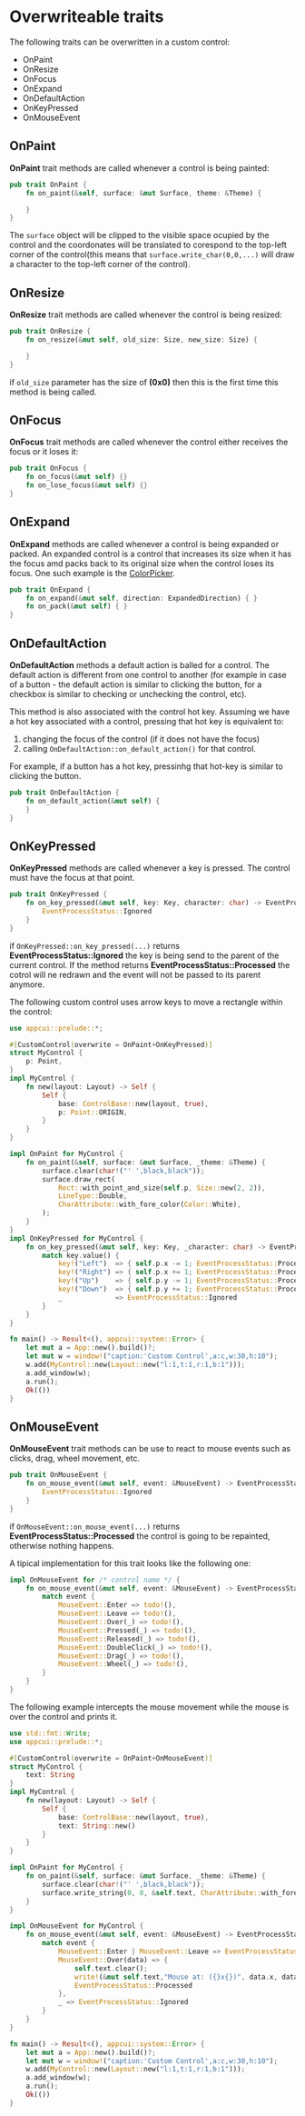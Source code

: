 # Overwriteable traits

The following traits can be overwritten in a custom control:
* OnPaint
* OnResize
* OnFocus
* OnExpand
* OnDefaultAction
* OnKeyPressed
* OnMouseEvent

## OnPaint

**OnPaint** trait methods are called whenever a control is being painted:

```rs
pub trait OnPaint {
    fn on_paint(&self, surface: &mut Surface, theme: &Theme) {

    }
}
```

The `surface` object will be clipped to the visible space ocupied by the control and the coordonates will be translated to corespond to the top-left corner of the control(this means that `surface.write_char(0,0,...)` will draw a character to the top-left corner of the control).

## OnResize

**OnResize** trait methods are called whenever the control is being resized:

```rs
pub trait OnResize {
    fn on_resize(&mut self, old_size: Size, new_size: Size) {

    }
}
```

if `old_size` parameter has the size of **(0x0)** then this is the first time this method is being called.

## OnFocus

**OnFocus** trait methods are called whenever the control either receives the focus or it loses it:

```rs
pub trait OnFocus {
    fn on_focus(&mut self) {}
    fn on_lose_focus(&mut self) {}
}
```

## OnExpand

**OnExpand** methods are called whenever a control is being expanded or packed. An expanded control is a control that increases its size when it has the focus amd packs back to its original size when the control loses its focus. One such example is the [ColorPicker](../../chapter-3/stock-controls/colorpicker.md).

```rs
pub trait OnExpand {
    fn on_expand(&mut self, direction: ExpandedDirection) { }
    fn on_pack(&mut self) { }
}
```

## OnDefaultAction

**OnDefaultAction** methods a default action is balled for a control. The default action is different from one control to another (for example in case of a button - the default action is similar to clicking the button, for a checkbox is similar to checking or unchecking the control, etc).

This method is also associated with the control hot key. Assuming we have a hot key associated with a control, pressing that hot key is equivalent to:
1. changing the focus of the control (if it does not have the focus)
2. calling `OnDefaultAction::on_default_action()` for that control.
   
For example, if a button has a hot key, pressinhg that hot-key is similar to clicking the button.

```rs
pub trait OnDefaultAction {
    fn on_default_action(&mut self) {        
    }
}
```

## OnKeyPressed

**OnKeyPressed** methods are called whenever a key is pressed. The control must have the focus at that point.

```rs
pub trait OnKeyPressed {
    fn on_key_pressed(&mut self, key: Key, character: char) -> EventProcessStatus {
        EventProcessStatus::Ignored
    }
}
```

if `OnKeyPressed::on_key_pressed(...)` returns **EventProcessStatus::Ignored** the key is being send to the parent of the current control. If the method returns **EventProcessStatus::Processed** the cotrol will ne redrawn and the event will not be passed to its parent anymore.

The following custom control uses arrow keys to move a rectangle within the control:

```rs
use appcui::prelude::*;

#[CustomControl(overwrite = OnPaint+OnKeyPressed)]
struct MyControl {
    p: Point,
}
impl MyControl {
    fn new(layout: Layout) -> Self {
        Self {
            base: ControlBase::new(layout, true),
            p: Point::ORIGIN,
        }
    }
}

impl OnPaint for MyControl {
    fn on_paint(&self, surface: &mut Surface, _theme: &Theme) {
        surface.clear(char!("' ',black,black"));
        surface.draw_rect(
            Rect::with_point_and_size(self.p, Size::new(2, 2)),
            LineType::Double,
            CharAttribute::with_fore_color(Color::White),
        );
    }
}
impl OnKeyPressed for MyControl {
    fn on_key_pressed(&mut self, key: Key, _character: char) -> EventProcessStatus {
        match key.value() {
            key!("Left")  => { self.p.x -= 1; EventProcessStatus::Processed }
            key!("Right") => { self.p.x += 1; EventProcessStatus::Processed }
            key!("Up")    => { self.p.y -= 1; EventProcessStatus::Processed }
            key!("Down")  => { self.p.y += 1; EventProcessStatus::Processed }
            _             => EventProcessStatus::Ignored
        }        
    }
}

fn main() -> Result<(), appcui::system::Error> {
    let mut a = App::new().build()?;
    let mut w = window!("caption:'Custom Control',a:c,w:30,h:10");
    w.add(MyControl::new(Layout::new("l:1,t:1,r:1,b:1")));
    a.add_window(w);
    a.run();
    Ok(())
}
```

## OnMouseEvent

**OnMouseEvent** trait methods can be use to react to mouse events such as clicks, drag, wheel movement, etc.

```rs
pub trait OnMouseEvent {
    fn on_mouse_event(&mut self, event: &MouseEvent) -> EventProcessStatus {
        EventProcessStatus::Ignored
    }
}
```

if `OnMouseEvent::on_mouse_event(...)` returns **EventProcessStatus::Processed** the control is going to be repainted, otherwise nothing happens.

A tipical implementation for this trait looks like the following one:

```rs
impl OnMouseEvent for /* control name */ {
    fn on_mouse_event(&mut self, event: &MouseEvent) -> EventProcessStatus {
        match event {
            MouseEvent::Enter => todo!(),
            MouseEvent::Leave => todo!(),
            MouseEvent::Over(_) => todo!(),
            MouseEvent::Pressed(_) => todo!(),
            MouseEvent::Released(_) => todo!(),
            MouseEvent::DoubleClick(_) => todo!(),
            MouseEvent::Drag(_) => todo!(),
            MouseEvent::Wheel(_) => todo!(),
        }
    }
}
```

The following example intercepts the mouse movement while the mouse is over the control and prints it.

```rs
use std::fmt::Write;
use appcui::prelude::*;

#[CustomControl(overwrite = OnPaint+OnMouseEvent)]
struct MyControl {
    text: String
}
impl MyControl {
    fn new(layout: Layout) -> Self {
        Self {
            base: ControlBase::new(layout, true),
            text: String::new()
        }
    }
}

impl OnPaint for MyControl {
    fn on_paint(&self, surface: &mut Surface, _theme: &Theme) {
        surface.clear(char!("' ',black,black"));
        surface.write_string(0, 0, &self.text, CharAttribute::with_fore_color(Color::White), false);
    }
}

impl OnMouseEvent for MyControl {
    fn on_mouse_event(&mut self, event: &MouseEvent) -> EventProcessStatus {
        match event {
            MouseEvent::Enter | MouseEvent::Leave => EventProcessStatus::Processed,
            MouseEvent::Over(data) => {
                self.text.clear();
                write!(&mut self.text,"Mouse at: ({}x{})", data.x, data.y).unwrap();
                EventProcessStatus::Processed
            },
            _ => EventProcessStatus::Ignored
        }
    }
}

fn main() -> Result<(), appcui::system::Error> {
    let mut a = App::new().build()?;
    let mut w = window!("caption:'Custom Control',a:c,w:30,h:10");
    w.add(MyControl::new(Layout::new("l:1,t:1,r:1,b:1")));
    a.add_window(w);
    a.run();
    Ok(())
}
```